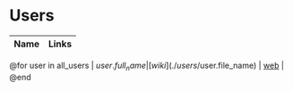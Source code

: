 # Users

| Name | Links |
| ---- | ----- |
@for user in all_users
| $user.full_name | [wiki](./users/$user.file_name) \| [web](@url/profile/$user.username) |
@end
